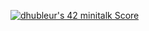 [![dhubleur's 42 minitalk Score](https://badge42.vercel.app/api/v2/cl17mmix8000609mjfyxevavs/project/2432153)](https://github.com/JaeSeoKim/badge42)
